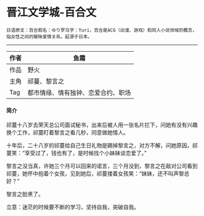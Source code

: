 # 晋江文学城-百合文

    日语原文：百合假名：ゆり罗马字：Yuri，百合是ACG（动漫、游戏）和同人小说领域的概念，指女性之间的暧昧爱情关系。起源于日本。

****
|作者|鱼霜|
|---|---
|作品|野火
|主角|祁蔓、黎言之
|Tag|都市情缘、情有独钟、恋爱合约、职场

#### 简介
祁蔓十八岁去荣天总公司面试秘书，出来后被人用一张名片拦下，问她有没有兴趣换个工作，祁蔓盯着黎言之看几秒，同意做她情人。

十年后，二十八岁的祁蔓给自己生日礼物是踢掉黎言之，对方不解，问她原因，祁蔓笑：“享受过了，钱也有了，是时候找个小妹妹谈恋爱了。”  

黎言之没当真，许她三个月可以回来的诺言，三个月没到，黎言之在敌对公司看到祁蔓，她怀中抱着个女孩，见到她后，祁蔓搂着女孩笑：“妹妹，还不叫声黎总好？”  

黎言之脸黑了。

立意：迷茫的时候要不断的学习，坚持自我，突破自我。
